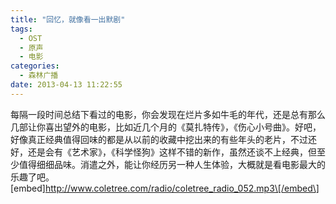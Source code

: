 ```yaml
---
title: "回忆，就像看一出默剧"
tags:
  - OST
  - 原声
  - 电影
categories:
  - 森林广播
date: 2013-04-13 11:22:55
---
```


每隔一段时间总结下看过的电影，你会发现在烂片多如牛毛的年代，还是总有那么几部让你喜出望外的电影，比如近几个月的《莫扎特传》，《伤心小号曲》。好吧，好像真正经典值得回味的都是从以前的收藏中挖出来的有些年头的老片，不过还好，还是会有《艺术家》，《科学怪狗》这样不错的新作，虽然还谈不上经典，但至少值得细细品味。消遣之外，能让你经历另一种人生体验，大概就是看电影最大的乐趣了吧。   \[embed\]http://www.coletree.com/radio/coletree_radio_052.mp3\[/embed\]